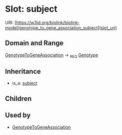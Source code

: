 # Slot: subject




URI: [https://w3id.org/biolink/biolink-model/genotype_to_gene_association_subject](slot_uri)
## Domain and Range

[GenotypeToGeneAssociation](GenotypeToGeneAssociation.md) ->  <sub>REQ</sub> [Genotype](Genotype.md)
## Inheritance

 *  is_a: [subject](subject.md)
## Children

## Used by

 * [GenotypeToGeneAssociation](GenotypeToGeneAssociation.md)
